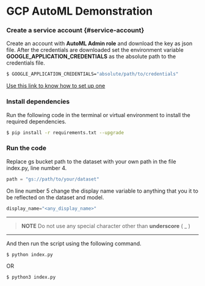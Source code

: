 # GCP AutoML Demonstration

### Create a service account {#service-account}
Create an account with **AutoML Admin role** and download the key as json file. After the credentials are downloaded set the environment variable **GOOGLE_APPLICATION_CREDENTIALS** as the absolute path to the credentials file.

```bash
$ GOOGLE_APPLICATION_CREDENTIALS="absolute/path/to/credentials"
```
[Use this link to know how to set up one](https://developers.google.com/android/management/service-account)

### Install dependencies
Run the following code in the terminal or virtual environment to install the required dependencies.
```bash
$ pip install -r requirements.txt --upgrade
```
### Run the code

Replace gs bucket path to the dataset with your own path in the file index.py, line number 4.

```python
path = "gs://path/to/your/dataset"
```
On line number 5 change the display name variable to anything that you it to be reflected on the dataset and model.

```python
display_name="<any_display_name>"
```
***
> **NOTE**
Do not use any special character other than **underscore** ( _ )
***
And then run the script using the following command.

```bash
$ python index.py
```
OR
``` bash
$ python3 index.py
```
